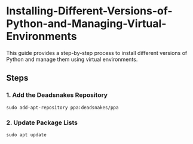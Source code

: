 # Installing-Different-Versions-of-Python-and-Managing-Virtual-Environments
This guide provides a step-by-step process to install different versions of Python and manage them using virtual environments.

## Steps

### 1. Add the Deadsnakes Repository

```
sudo add-apt-repository ppa:deadsnakes/ppa
```
### 2. Update Package Lists

```
sudo apt update
```

